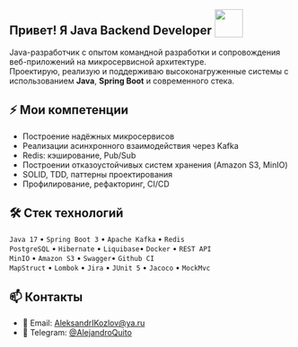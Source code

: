 ##  Привет! Я Java Backend Developer <img src="https://media1.giphy.com/media/v1.Y2lkPTc5MGI3NjExaW8xbHFxbDZpM2d2eXB3aXV1cTI4bXN4NWVkNDV1YXY2bmVpc21pcyZlcD12MV9pbnRlcm5hbF9naWZfYnlfaWQmY3Q9cw/cmCEsJZHYBPels360q/giphy.gif" width="50" style="vertical-align: bottom;"/>


Java-разработчик с опытом командной разработки и сопровождения веб-приложений на микросервисной архитектуре.<br> 
Проектирую, реализую и поддерживаю высоконагруженные системы с использованием **Java**, **Spring Boot** и современного стека.

## ⚡ Мои компетенции

- Построение надёжных микросервисов
- Реализации асинхронного взаимодействия через Kafka
- Redis: кэширование, Pub/Sub
- Построении отказоустойчивых систем хранения (Amazon S3, MinIO)
- SOLID, TDD, паттерны проектирования
- Профилирование, рефакторинг, CI/CD

## 🛠 Стек технологий

`Java 17` • `Spring Boot 3` • `Apache Kafka` • `Redis`<br>
`PostgreSQL` • `Hibernate` • `Liquibase`• `Docker` • `REST API`<br>
`MinIO` • `Amazon S3`  • `Swagger`• `Github CI`<br>
`MapStruct` • `Lombok` • `Jira` • `JUnit 5` • `Jacoco` • `MockMvc`
 
## 📫 Контакты

- 📧 Email: [AleksandrIKozlov@ya.ru](AleksandrIKozlov@ya.ru)
- 💬 Telegram: [@AlejandroQuito](https://t.me/AlejandroQuito)
